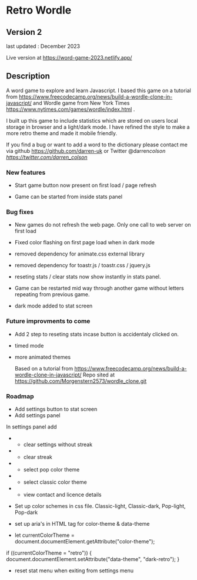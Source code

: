 # Retro Wordle

## Version 2

last updated : December 2023

Live version at https://word-game-2023.netlify.app/

## Description

A word game to explore and learn Javascript. I based this game on a tutorial from https://www.freecodecamp.org/news/build-a-wordle-clone-in-javascript/ and Wordle game from New York Times https://www.nytimes.com/games/wordle/index.html .

I built up this game to include statistics which are stored on users local storage in browser and a light/dark mode. I have refined the style to make a more retro theme and made it mobile friendly.

If you find a bug or want to add a word to the dictionary please contact me via github https://github.com/darren-uk or Twitter @darren*colson https://twitter.com/darren_colson*

### New features

- Start game button now present on first load / page refresh

- Game can be started from inside stats panel

### Bug fixes

- New games do not refresh the web page. Only one call to web server on first load

- Fixed color flashing on first page load when in dark mode

- removed dependency for animate.css external library

- removed dependency for toastr.js / toastr.css / jquery.js

- reseting stats / clear stats now show instantly in stats panel.

- Game can be restarted mid way through another game without letters repeating from previous game.

- dark mode added to stat screen

### Future improvments to come

- Add 2 step to reseting stats incase button is accidentaly clicked on.

- timed mode

- more animated themes

  Based on a tutorial from https://www.freecodecamp.org/news/build-a-wordle-clone-in-javascript/
  Repo sited at https://github.com/Morgenstern2573/wordle_clone.git

### Roadmap

- Add settings button to stat screen
- Add settings panel

In settings panel add

- - clear settings without streak
- - clear streak
- - select pop color theme
- - select classic color theme
- - view contact and licence details

- Set up color schemes in css file. Classic-light, Classic-dark, Pop-light, Pop-dark

- set up aria's in HTML tag for color-theme & data-theme

- let currentColorTheme = document.documentElement.getAttribute("color-theme");

if ((currentColorTheme = "retro")) {
document.documentElement.setAttribute("data-theme", "dark-retro");
}

- reset stat menu when exiting from settings menu
